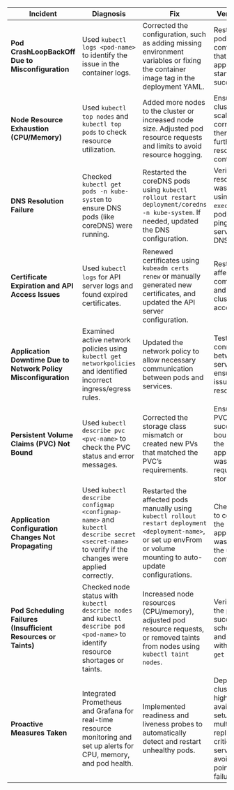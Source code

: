 | **Incident**                                 | **Diagnosis**                                                                                 | **Fix**                                                                                       | **Verification**                                                      |
|----------------------------------------------|----------------------------------------------------------------------------------------------|-----------------------------------------------------------------------------------------------|---------------------------------------------------------------------|
| **Pod CrashLoopBackOff Due to Misconfiguration** | Used `kubectl logs <pod-name>` to identify the issue in the container logs.                  | Corrected the configuration, such as adding missing environment variables or fixing the container image tag in the deployment YAML. | Restarted the pod and confirmed that the application started successfully. |
| **Node Resource Exhaustion (CPU/Memory)**    | Used `kubectl top nodes` and `kubectl top pods` to check resource utilization.                 | Added more nodes to the cluster or increased node size. Adjusted pod resource requests and limits to avoid resource hogging.  | Ensured the cluster scaled correctly and there was no further resource contention. |
| **DNS Resolution Failure**                   | Checked `kubectl get pods -n kube-system` to ensure DNS pods (like coreDNS) were running.      | Restarted the coreDNS pods using `kubectl rollout restart deployment/coredns -n kube-system`. If needed, updated the DNS configuration. | Verified DNS resolution was restored using `kubectl exec` into a pod and pinging a service by its DNS name. |
| **Certificate Expiration and API Access Issues** | Used `kubectl logs` for API server logs and found expired certificates.                       | Renewed certificates using `kubeadm certs renew` or manually generated new certificates, and updated the API server configuration. | Restarted the affected components and validated cluster access. |
| **Application Downtime Due to Network Policy Misconfiguration** | Examined active network policies using `kubectl get networkpolicies` and identified incorrect ingress/egress rules. | Updated the network policy to allow necessary communication between pods and services.         | Tested connectivity between the services and ensured the issue was resolved. |
| **Persistent Volume Claims (PVC) Not Bound**  | Used `kubectl describe pvc <pvc-name>` to check the PVC status and error messages.            | Corrected the storage class mismatch or created new PVs that matched the PVC’s requirements.   | Ensured the PVC was successfully bound and the application was using the required storage. |
| **Application Configuration Changes Not Propagating** | Used `kubectl describe configmap <configmap-name>` and `kubectl describe secret <secret-name>` to verify if the changes were applied correctly. | Restarted the affected pods manually using `kubectl rollout restart deployment <deployment-name>`, or set up envFrom or volume mounting to auto-update configurations. | Checked logs to confirm the application was reading the updated configuration. |
| **Pod Scheduling Failures (Insufficient Resources or Taints)** | Checked node status with `kubectl describe nodes` and `kubectl describe pod <pod-name>` to identify resource shortages or taints. | Increased node resources (CPU/memory), adjusted pod resource requests, or removed taints from nodes using `kubectl taint nodes`. | Verified that the pod was successfully scheduled and running with `kubectl get pods`. |
| **Proactive Measures Taken**                 | Integrated Prometheus and Grafana for real-time resource monitoring and set up alerts for CPU, memory, and pod health. | Implemented readiness and liveness probes to automatically detect and restart unhealthy pods.  | Deployed the cluster in a high-availability setup with multiple replicas for critical services to avoid single points of failure. |
